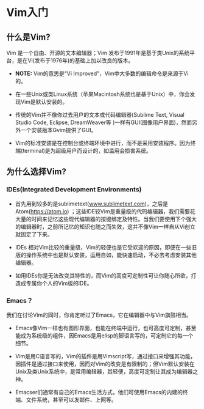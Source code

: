 # Vim入门

## 什么是Vim?
Vim 是一个自由、开源的文本编辑器；Vim 发布于1991年是基于类Unix的系统平台，是在Vi(发布于1976年)的基础上加以改良的版本。

* **NOTE:** Vim的意思是“Vi Improved”，Vim中大多数的编辑命令是来源于Vi的。

* 在一些Unix或类Linux系统（苹果Macintosh系统也是基于Unix）中，你会发现Vim是默认安装的。

* 传统的Vim并不像你过去用户的文本或代码编辑器(Sublime Text, Visual Studio Code, Eclipse, DreamWeaver等 )一样有GUI(图像用户界面)，然而另外一个安装版本Gvim提供了GUI。

* Vim的标准安装是在控制台或终端环境中进行，而不是采用安装程序。因为终端(terminal)是为超级用户而设计的，如滥用会损害系统。

## 为什么选择Vim?

### IDEs(Integrated Development Environments)

* 首先用到较多的是sublimetext(www.sublimetext.com)，之后是Atom(https://atom.io) ；这些IDE较Vim是重量级的代码编辑器，我们需要花大量的时间来记忆这些现代编辑器的按键绑定及特性。当我们要使用下个强大的编辑器时，之前所记忆的知识也随之而失效，这并不像Vim一样自从Vi创立就固定了下来。

* IDEs 相对Vim比较的重量级，Vim的轻便也是它受欢迎的原因，即便在一些旧版的操作系统中也是默认安装，运用自如，能快速启动，不必去考虑安装其他编辑器。

* 如用IDEs你是无法改变其特性的，而Vim的高度可定制性可让你随心所欲，打造成专属你个人的Vim版的IDE。

### Emacs？
我们在讨论Vim的同时，你肯定听过了Emacs，它在编辑器中与Vim旗鼓相当。

* Emacs像Vim一样也有图形界面，也能在终端中运行，也可高度可定制，甚至能成为系统级的组件，因Emacs是用elisp的脚语言写的，可定制它的每一个细节。

* Vim是用C语言写的，Vim的插件是用Vimscript写，通过接口来增强其功能，因插件是通过接口来使用，因而对Vim的改变是有限制的；但Vim默认安装在Unix及类Unix系统中，是常用编辑器，其轻便，高度可定制让其成为编辑器之神。

* Emacser们通常有自己的Emacs生活方式，他们可使用Emacs的内建的终端、文件系统，甚至可以发邮件、上网等。
